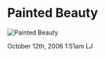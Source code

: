 # Painted Beauty

![Painted
Beauty](http://www.ljplus.ru/img/a/s/asiy/__painted_beatuy___by_SaschaHuettenhain.jpg)

<span id="timestamp"> October 12th, 2006 1:51am </span> <span
class="tag">LJ</span>
